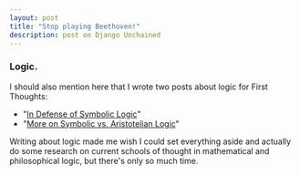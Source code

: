 ```yaml
---
layout: post
title: "Stop playing Beethoven!"
description: post on Django Unchained
---
```

###  Logic.

I should also mention here that I wrote two posts about logic for First
Thoughts:

  

  * "[In Defense of Symbolic Logic](http://www.firstthings.com/blogs/firstthoughts/2012/12/10/kreefts-confusing-logic/)"
  * "[More on Symbolic vs. Aristotelian Logic](http://www.firstthings.com/blogs/firstthoughts/2012/12/19/more-on-symbolic-v-aristotelian-logic/)"

Writing about logic made me wish I could set everything aside and actually do
some research on current schools of thought in mathematical and philosophical
logic, but there's only so much time.